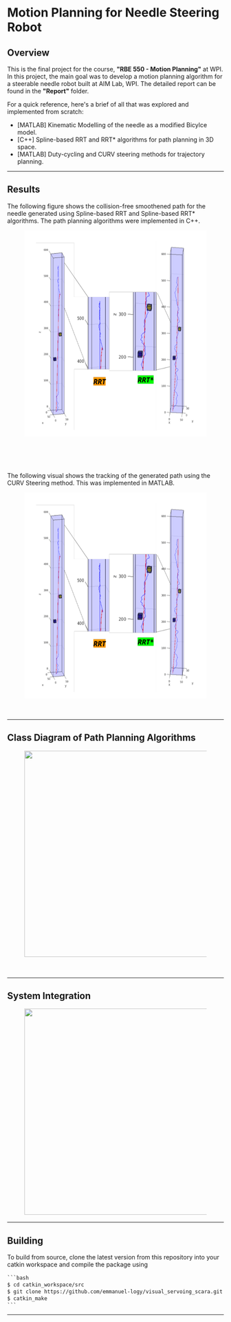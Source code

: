 # Motion Planning for Needle Steering Robot

## Overview
This is the final project for the course, **"RBE 550 - Motion Planning"** at WPI. In this project, the main goal was to develop a motion planning algorithm for a steerable needle robot built at AIM Lab, WPI. The detailed report can be found in the **"Report"** folder. 

For a quick reference, here's a brief of all that was explored and implemented from scratch:
- [MATLAB] Kinematic Modelling of the needle as a modified Bicylce model.
- [C++] Spline-based RRT and RRT* algorithms for path planning in 3D space.
- [MATLAB] Duty-cycling and CURV steering methods for trajectory planning.


---
## Results

The following figure shows the collision-free smoothened path for the needle generated using Spline-based RRT and Spline-based RRT* algorithms. The path planning algorithms were implemented in C++. 

<figure>
    <img src="src/project/media/case3.png" height="480" width="896" />
</figure>
<br>


<br>
<br>

The following visual shows the tracking of the generated path using the CURV Steering method. This was implemented in MATLAB. 

<figure>
    <img src="src/project/media/case3.png" height="480" width="896" />
</figure>
<br>


---
## Class Diagram of Path Planning Algorithms
<figure>
    <img src="src/project/media/classDiagram.png" height="480" width="896" />
</figure>
<br>


---
## System Integration
<figure>
    <img src="src/project/media/SI.png" height="480" width="896" />
</figure>


---
## Building

To build from source, clone the latest version from this repository into your catkin workspace and compile the package using

	```bash
	$ cd catkin_workspace/src
	$ git clone https://github.com/emmanuel-logy/visual_servoing_scara.git
	$ catkin_make
	```
---
